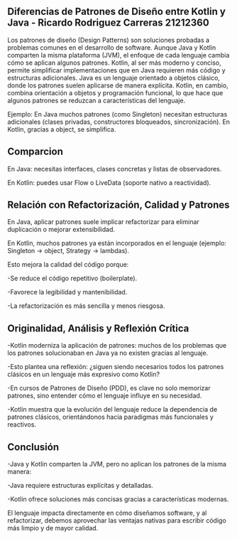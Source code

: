 Diferencias de Patrones de Diseño entre Kotlin y Java - Ricardo Rodriguez Carreras 21212360
---

Los patrones de diseño (Design Patterns) son soluciones probadas a problemas comunes en el desarrollo de software. Aunque Java y Kotlin comparten la misma plataforma (JVM), el enfoque de cada lenguaje cambia cómo se aplican algunos patrones.
Kotlin, al ser más moderno y conciso, permite simplificar implementaciones que en Java requieren más código y estructuras adicionales.
Java es un lenguaje orientado a objetos clásico, donde los patrones suelen aplicarse de manera explícita.
Kotlin, en cambio, combina orientación a objetos y programación funcional, lo que hace que algunos patrones se reduzcan a características del lenguaje.

Ejemplo: En Java muchos patrones (como Singleton) necesitan estructuras adicionales (clases privadas, constructores bloqueados, sincronización). En Kotlin, gracias a object, se simplifica.

Comparcion
---
En Java: necesitas interfaces, clases concretas y listas de observadores.

En Kotlin: puedes usar Flow o LiveData (soporte nativo a reactividad).

Relación con Refactorización, Calidad y Patrones
---
En Java, aplicar patrones suele implicar refactorizar para eliminar duplicación o mejorar extensibilidad.

En Kotlin, muchos patrones ya están incorporados en el lenguaje (ejemplo: Singleton → object, Strategy → lambdas).

Esto mejora la calidad del código porque:

-Se reduce el código repetitivo (boilerplate).

-Favorece la legibilidad y mantenibilidad.

-La refactorización es más sencilla y menos riesgosa.

Originalidad, Análisis y Reflexión Crítica
---
-Kotlin moderniza la aplicación de patrones: muchos de los problemas que los patrones solucionaban en Java ya no existen gracias al lenguaje.

-Esto plantea una reflexión: ¿siguen siendo necesarios todos los patrones clásicos en un lenguaje más expresivo como Kotlin?

-En cursos de Patrones de Diseño (PDD), es clave no solo memorizar patrones, sino entender cómo el lenguaje influye en su necesidad.

-Kotlin muestra que la evolución del lenguaje reduce la dependencia de patrones clásicos, orientándonos hacia paradigmas más funcionales y reactivos.

Conclusión
---

-Java y Kotlin comparten la JVM, pero no aplican los patrones de la misma manera:

-Java requiere estructuras explícitas y detalladas.

-Kotlin ofrece soluciones más concisas gracias a características modernas.

El lenguaje impacta directamente en cómo diseñamos software, y al refactorizar, debemos aprovechar las ventajas nativas para escribir código más limpio y de mayor calidad.


